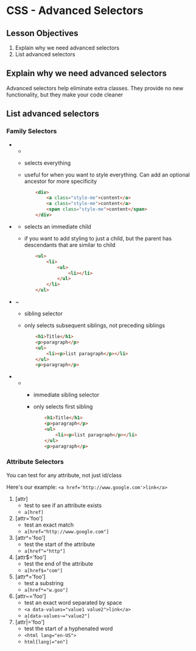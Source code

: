 # CSS - Advanced Selectors

## Lesson Objectives

1. Explain why we need advanced selectors
1. List advanced selectors

## Explain why we need advanced selectors

Advanced selectors help eliminate extra classes.  They provide no new functionality, but they make your code cleaner

## List advanced selectors

### Family Selectors

- *

	- selects everything
	- useful for when you want to style everything.  Can add an optional ancestor for more specificity

		```html
			<div>
				<a class="style-me">content</a>
				<a class="style-me">content</a>
				<span class="style-me">content</span>
			</div>
		```
- >

	- selects an immediate child
	- if you want to add styling to just a child, but the parent has descendants that are similar to child

		```html
			<ul>
				<li>
					<ul>
						<li></li>
					</ul>
				</li>
			</ul>
		```
- ~
    - sibling selector
	- only selects subsequent siblings, not preceding siblings

		```html
			<h1>Title</h1>
			<p>paragraph</p>
			<ul>
				<li><p>list paragraph</p></li>
			</ul>
			<p>paragraph</p>
		```
- +
	- immediate sibling selector
    - only selects first sibling

		```html
			<h1>Title</h1>
			<p>paragraph</p>
			<ul>
				<li><p>list paragraph</p></li>
			</ul>
			<p>paragraph</p>
		```

### Attribute Selectors

You can test for any attribute, not just id/class

Here's our example: `<a href='http://www.google.com'>link</a>`

1. [attr]
	- test to see if an attribute exists
	- `a[href]`
1. [attr='foo']
	- test an exact match
	- `a[href="http://www.google.com"]`
1. [attr^='foo']
	- test the start of the attribute
	- `a[href^="http"]`
1. [attr$='foo']
	- test the end of the attribute
	- `a[href$="com"]`
1. [attr*='foo']
	- test a substring
	- `a[href*="w.goo"]`
1. [attr~='foo']
	- test an exact word separated by space
	- `<a data-values="value1 value2">link</a>`
	- `a[data-values~="value2"]`
1. [attr|='foo']
	- test the start of a hyphenated word
	- `<html lang="en-US">`
	- `html[lang|="en"]`

